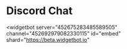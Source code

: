 # Discord Chat

<widgetbot
  server="452675283485589505"
  channel="452692979082330115"
  id="embed"
  shard="https://beta.widgetbot.io"
></widgetbot>

<script src="https://cdn.jsdelivr.net/npm/@widgetbot/html-embed"></script>

<style>
  #embed{
    height: 600;
    width: 100%;
  }
</style>
